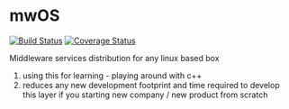 # mwOS

[![Build Status](https://travis-ci.org/DevNaga/mwOS.svg?branch=master)](https://travis-ci.org/DevNaga/mwOS)     [![Coverage Status](https://coveralls.io/repos/github/DevNaga/mwOS/badge.svg?branch=master)](https://coveralls.io/github/DevNaga/mwOS?branch=master)


Middleware services distribution for any linux based box

1. using this for learning - playing around with c++
2. reduces any new development footprint and time required to develop this layer if you starting new company / new product from scratch
